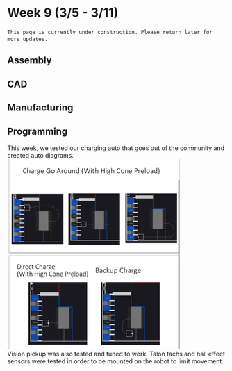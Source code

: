 # Week 9 (3/5 - 3/11)

```{admonition} Under Construction
This page is currently under construction. Please return later for more updates.
```

## Assembly

## CAD

## Manufacturing

## Programming
This week, we tested our charging auto that goes out of the community and created auto diagrams.  
![Auto Paths](./images/Week9/auto.png)<br>
Vision pickup was also tested and tuned to work.  Talon tachs and hall effect sensors were tested in order to be mounted on the robot to limit movement.
